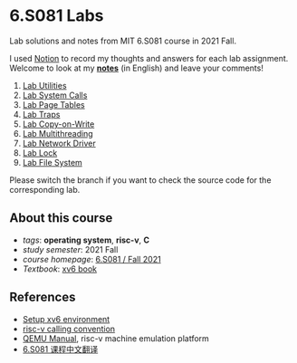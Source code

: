 # 6.S081 Labs
Lab solutions and notes from MIT 6.S081 course in 2021 Fall. 

I used [Notion](https://www.notion.so/) to record my thoughts and answers for each lab assignment. Welcome to look at my [**notes**](https://oyyc.notion.site/6-S081-5ceb145d86904531a37d943b14f83779?pvs=4) (in English) and leave your comments!

1. [Lab Utilities](https://oyyc.notion.site/Lab-Utilities-5722b13bd946445ea5633c453fd9dec5?pvs=4)
2. [Lab System Calls](https://oyyc.notion.site/Lab-System-Calls-ed3d517cd55b4aaabb81b4ad484dd64a?pvs=4)
3. [Lab Page Tables](https://oyyc.notion.site/Lab-Page-Tables-7a6f3736064b421ba81408f39424fb19?pvs=4)
4. [Lab Traps](https://oyyc.notion.site/Lab-Traps-85b9f6a754924aeda70b375aec0d1103?pvs=4)
5. [Lab Copy-on-Write](https://oyyc.notion.site/Lab-Copy-on-Write-b3828e500f044ab6a420edf4ee37d404?pvs=4)
6. [Lab Multithreading](https://oyyc.notion.site/Lab-Multithreading-5f3c6a17dc4643b1a9ba9a60dcfa5ebc?pvs=4)
7. [Lab Network Driver](https://oyyc.notion.site/Lab-Network-Driver-fe631ec0c2c54a1183d398911da06bed?pvs=4)
8. [Lab Lock](https://oyyc.notion.site/Lab-Lock-2ac99dd68ac64b019d11ae9f68e48ea4?pvs=4)
9. [Lab File System](https://oyyc.notion.site/Lab-File-System-610ec6b29e62402bb30d628a472dcd4e?pvs=4)

Please switch the branch if you want to check the source code for the corresponding lab.

## About this course
- *tags*: **operating system**, **risc-v**, **C**
- *study semester*: 2021 Fall
- *course homepage*: [6.S081 / Fall 2021](https://pdos.csail.mit.edu/6.828/2021/schedule.html)
- *Textbook*: [xv6 book](https://pdos.csail.mit.edu/6.828/2021/xv6/book-riscv-rev2.pdf)

## References
- [Setup xv6 environment](https://pdos.csail.mit.edu/6.828/2021/tools.html)
- [risc-v calling convention](https://pdos.csail.mit.edu/6.828/2021/readings/riscv-calling.pdf)
- [QEMU Manual](https://wiki.qemu.org/Documentation), risc-v machine emulation platform
- [6.S081 课程中文翻译](https://mit-public-courses-cn-translatio.gitbook.io/mit6-s081/)

